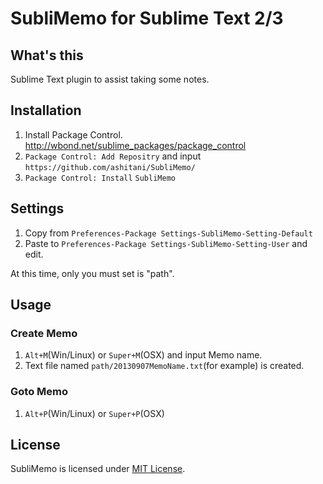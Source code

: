 # SubliMemo for Sublime Text 2/3

## What's this

Sublime Text plugin to assist taking some notes.

## Installation

1. Install Package Control. http://wbond.net/sublime_packages/package_control
2. `Package Control: Add Repositry` and input `https://github.com/ashitani/SubliMemo/`
3. `Package Control: Install` `SubliMemo`

## Settings

1. Copy from `Preferences-Package Settings-SubliMemo-Setting-Default`
2. Paste to `Preferences-Package Settings-SubliMemo-Setting-User` and edit.

At this time, only you must set is "path".

## Usage

### Create Memo

1. `Alt+M`(Win/Linux) or `Super+M`(OSX) and input Memo name.
2. Text file named `path/20130907MemoName.txt`(for example) is created.

### Goto Memo

1. `Alt+P`(Win/Linux) or `Super+P`(OSX) 

## License

SubliMemo is licensed under [MIT License](http://opensource.org/licenses/mit-license.php).
